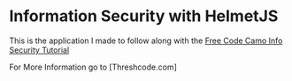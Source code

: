 # Information Security with HelmetJS

This is the application I made to follow along with the [Free Code Camo Info Security Tutorial](https://www.freecodecamp.org/learn/information-security/information-security-with-helmetjs/)

For More Information go to [Threshcode.com]

